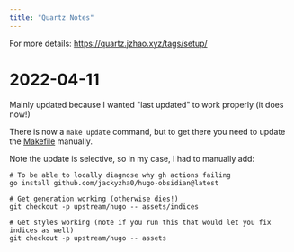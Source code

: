 ```yaml
---
title: "Quartz Notes"
---
```


For more details:
https://quartz.jzhao.xyz/tags/setup/

# 2022-04-11
Mainly updated because I wanted "last updated" to work properly (it does now!)

There is now a `make update` command, but to get there you need to update the [Makefile](https://github.com/jackyzha0/quartz/blob/hugo/Makefile) manually.

Note the update is selective, so in my case, I had to manually add:
```
# To be able to locally diagnose why gh actions failing
go install github.com/jackyzha0/hugo-obsidian@latest

# Get generation working (otherwise dies!)
git checkout -p upstream/hugo -- assets/indices

# Get styles working (note if you run this that would let you fix indices as well)
git checkout -p upstream/hugo -- assets
```